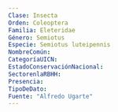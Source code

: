 ```yaml
---
Clase: Insecta
Orden: Coleoptera
Familia: Eleteridae
Género: Semiotus
Especie: Semiotus luteipennis
NombreComún: 
CategoríaUICN: 
EstadoConservaciónNacional: 
SectorenlaRBHH: 
Presencia: 
TipoDeDato: 
Fuente: "Alfredo Ugarte"
---
```

